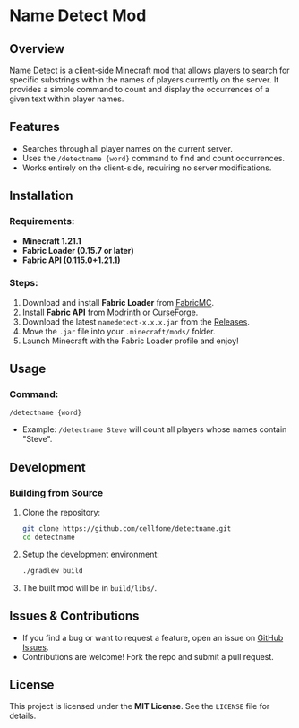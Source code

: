 # Name Detect Mod

## Overview
Name Detect is a client-side Minecraft mod that allows players to search for specific substrings within the names of players currently on the server. It provides a simple command to count and display the occurrences of a given text within player names.

## Features
- Searches through all player names on the current server.
- Uses the `/detectname {word}` command to find and count occurrences.
- Works entirely on the client-side, requiring no server modifications.

## Installation
### Requirements:
- **Minecraft 1.21.1**
- **Fabric Loader (0.15.7 or later)**
- **Fabric API (0.115.0+1.21.1)**

### Steps:
1. Download and install **Fabric Loader** from [FabricMC](https://fabricmc.net/use/).
2. Install **Fabric API** from [Modrinth](https://modrinth.com/mod/fabric-api) or [CurseForge](https://www.curseforge.com/minecraft/mc-mods/fabric-api).
3. Download the latest `namedetect-x.x.x.jar` from the [Releases](https://github.com/YOUR_GITHUB/name-detect/releases).
4. Move the `.jar` file into your `.minecraft/mods/` folder.
5. Launch Minecraft with the Fabric Loader profile and enjoy!

## Usage
### Command:
```
/detectname {word}
```
- Example: `/detectname Steve` will count all players whose names contain "Steve".

## Development
### Building from Source
1. Clone the repository:
   ```sh
   git clone https://github.com/cellfone/detectname.git
   cd detectname
   ```
2. Setup the development environment:
   ```sh
   ./gradlew build
   ```
3. The built mod will be in `build/libs/`.

## Issues & Contributions
- If you find a bug or want to request a feature, open an issue on [GitHub Issues](https://github.com/YOUR_GITHUB/name-detect/issues).
- Contributions are welcome! Fork the repo and submit a pull request.

## License
This project is licensed under the **MIT License**. See the `LICENSE` file for details.

